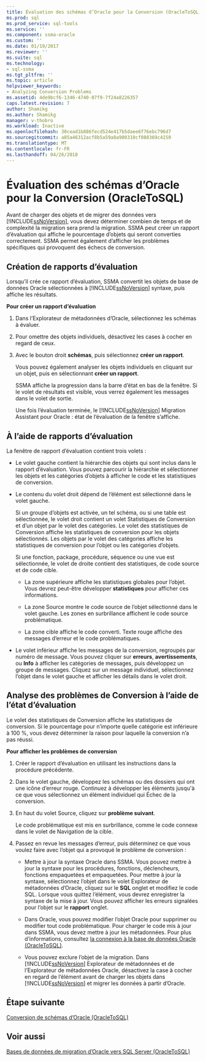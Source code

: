 ```yaml
---
title: Évaluation des schémas d’Oracle pour la Conversion (OracleToSQL) | Documents Microsoft
ms.prod: sql
ms.prod_service: sql-tools
ms.service: ''
ms.component: ssma-oracle
ms.custom: ''
ms.date: 01/19/2017
ms.reviewer: ''
ms.suite: sql
ms.technology:
- sql-ssma
ms.tgt_pltfrm: ''
ms.topic: article
helpviewer_keywords:
- Analyzing Conversion Problems
ms.assetid: 4de9bcf6-1346-4740-87f9-7f24a8226357
caps.latest.revision: 7
author: Shamikg
ms.author: Shamikg
manager: v-thobro
ms.workload: Inactive
ms.openlocfilehash: 30cead1b886fecd524e417b5daee6f76ebc796d7
ms.sourcegitcommit: a85a46312acf8b5a59a8a900310cf088369c4150
ms.translationtype: MT
ms.contentlocale: fr-FR
ms.lasthandoff: 04/26/2018
---
```

# <a name="assessing-oracle-schemas-for-conversion-oracletosql"></a>Évaluation des schémas d’Oracle pour la Conversion (OracleToSQL)
Avant de charger des objets et de migrer des données vers [!INCLUDE[ssNoVersion](../../includes/ssnoversion_md.md)], vous devez déterminer combien de temps et de complexité la migration sera prend la migration. SSMA peut créer un rapport d’évaluation qui affiche le pourcentage d’objets qui seront converties correctement. SSMA permet également d’afficher les problèmes spécifiques qui provoquent des échecs de conversion.  
  
## <a name="creating-assessment-reports"></a>Création de rapports d’évaluation  
Lorsqu’il crée ce rapport d’évaluation, SSMA convertit les objets de base de données Oracle sélectionnées à [!INCLUDE[ssNoVersion](../../includes/ssnoversion_md.md)] syntaxe, puis affiche les résultats.  
  
**Pour créer un rapport d’évaluation**  
  
1.  Dans l’Explorateur de métadonnées d’Oracle, sélectionnez les schémas à évaluer.  
  
2.  Pour omettre des objets individuels, désactivez les cases à cocher en regard de ceux.  
  
3.  Avec le bouton droit **schémas**, puis sélectionnez **créer un rapport**.  
  
    Vous pouvez également analyser les objets individuels en cliquant sur un objet, puis en sélectionnant **créer un rapport**.  
  
    SSMA affiche la progression dans la barre d’état en bas de la fenêtre. Si le volet de résultats est visible, vous verrez également les messages dans le volet de sortie.  
  
    Une fois l’évaluation terminée, le [!INCLUDE[ssNoVersion](../../includes/ssnoversion_md.md)] Migration Assistant pour Oracle : état de l’évaluation de la fenêtre s’affiche.  
  
## <a name="using-assessment-reports"></a>À l’aide de rapports d’évaluation  
La fenêtre de rapport d’évaluation contient trois volets :  
  
-   Le volet gauche contient la hiérarchie des objets qui sont inclus dans le rapport d’évaluation. Vous pouvez parcourir la hiérarchie et sélectionner les objets et les catégories d’objets à afficher le code et les statistiques de conversion.  
  
-   Le contenu du volet droit dépend de l’élément est sélectionné dans le volet gauche.  
  
    Si un groupe d’objets est activée, un tel schéma, ou si une table est sélectionnée, le volet droit contient un volet Statistiques de Conversion et d’un objet par le volet des catégories. Le volet des statistiques de Conversion affiche les statistiques de conversion pour les objets sélectionnés. Les objets par le volet des catégories affiche les statistiques de conversion pour l’objet ou les catégories d’objets.  
  
    Si une fonction, package, procédure, séquence ou une vue est sélectionnée, le volet de droite contient des statistiques, de code source et de code cible.  
  
    -   La zone supérieure affiche les statistiques globales pour l’objet. Vous devrez peut-être développer **statistiques** pour afficher ces informations.  
  
    -   La zone Source montre le code source de l’objet sélectionné dans le volet gauche. Les zones en surbrillance affichent le code source problématique.  
  
    -   La zone cible affiche le code converti. Texte rouge affiche des messages d’erreur et le code problématiques.  
  
-   Le volet inférieur affiche les messages de la conversion, regroupés par numéro de message. Vous pouvez cliquer sur **erreurs**, **avertissements**, ou **Info** à afficher les catégories de messages, puis développez un groupe de messages. Cliquez sur un message individuel, sélectionnez l’objet dans le volet gauche et afficher les détails dans le volet droit.  
  
## <a name="analyzing-conversion-problems-by-using-the-assessment-report"></a>Analyse des problèmes de Conversion à l’aide de l’état d’évaluation  
Le volet des statistiques de Conversion affiche les statistiques de conversion. Si le pourcentage pour n’importe quelle catégorie est inférieure à 100 %, vous devez déterminer la raison pour laquelle la conversion n’a pas réussi.  
  
**Pour afficher les problèmes de conversion**  
  
1.  Créer le rapport d’évaluation en utilisant les instructions dans la procédure précédente.  
  
2.  Dans le volet gauche, développez les schémas ou des dossiers qui ont une icône d’erreur rouge. Continuez à développer les éléments jusqu'à ce que vous sélectionnez un élément individuel qui Échec de la conversion.  
  
3.  En haut du volet Source, cliquez sur **problème suivant**.  
  
    Le code problématique est mis en surbrillance, comme le code connexe dans le volet de Navigation de la cible.  
  
4.  Passez en revue les messages d’erreur, puis déterminez ce que vous voulez faire avec l’objet qui a provoqué le problème de conversion :  
  
    -   Mettre à jour la syntaxe Oracle dans SSMA. Vous pouvez mettre à jour la syntaxe pour les procédures, fonctions, déclencheurs, fonctions empaquetées et empaquetées. Pour mettre à jour la syntaxe, sélectionnez l’objet dans le volet Explorateur de métadonnées d’Oracle, cliquez sur le **SQL** onglet et modifiez le code SQL. Lorsque vous quittez l’élément, vous devrez enregistrer la syntaxe de la mise à jour. Vous pouvez afficher les erreurs signalées pour l’objet sur le **rapport** onglet.  
  
    -   Dans Oracle, vous pouvez modifier l’objet Oracle pour supprimer ou modifier tout code problématique. Pour charger le code mis à jour dans SSMA, vous devez mettre à jour les métadonnées. Pour plus d’informations, consultez [la connexion à la base de données Oracle &#40;OracleToSQL&#41;](../../ssma/oracle/connecting-to-oracle-database-oracletosql.md).  
  
    -   Vous pouvez exclure l’objet de la migration. Dans [!INCLUDE[ssNoVersion](../../includes/ssnoversion_md.md)] Explorateur de métadonnées et de l’Explorateur de métadonnées Oracle, désactivez la case à cocher en regard de l’élément avant de charger les objets dans [!INCLUDE[ssNoVersion](../../includes/ssnoversion_md.md)] et migrer les données à partir d’Oracle.  
  
## <a name="next-step"></a>Étape suivante  
[Conversion de schémas d’Oracle &#40;OracleToSQL&#41;](../../ssma/oracle/converting-oracle-schemas-oracletosql.md)  
  
## <a name="see-also"></a>Voir aussi  
[Bases de données de migration d’Oracle vers SQL Server &#40;OracleToSQL&#41;](../../ssma/oracle/migrating-oracle-databases-to-sql-server-oracletosql.md)  
  
